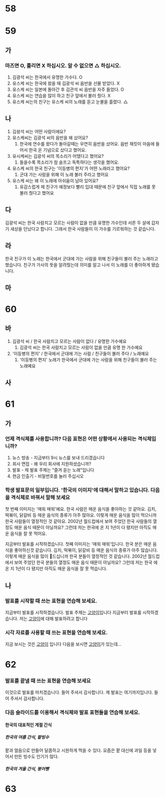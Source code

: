 # 58
# 59
## 가
### 마즈면 O, 틀리면 X 하십시오. 알 수 없으면 △ 하십시오.
1. 김광석 씨는 한국에서 유명한 가수다. O
2. 유스케 씨는 한국에 왔을 때 김광석 씨 음반을 선물 받았다. X
3. 유스케 씨는 일본에 돌아간 후 김관석 씨 음반을 자주 들었다. O
4. 유스케 씨는 연습을 많이 하고 친구 앞에서 불러 줬다. X
5. 유스케 씨는의 친구는 유스케 씨의 노래를 듣고 눈불을 흘렸다. △
## 나 
1. 김솽석 씨는 어떤 사람이에요?
2. 유스케씨는 김광석 씨의 음반을 왜 샀어요? 
	1. 한국에 연수를 왔다가 돌아갈때는 우연히 음반을 샀어요. 음반 재킷이 마음에 들어서 한국 온 기념으로 샀다고 했어요.
3. 유시케씨는 김광석 씨의 목소리가 어땠다고 했어요?
	1. 들을수록 목소리가 참 슬프고 독특하다는 생각을 했어요.
4. 유스케 씨의 한국 친구는 '이등병의 편지'가 어떤 노래라고 했어요?
	1. 군대 가는 사람을 위해 이 노래 불러 주라고 했어요
5. 유스케 씨는 왜 이 노래에 아쉬움이 남아 있어요?
	1. 유감스럽게 제 친구가 예정보다 빨리 입대 때문에 친구 앞에서 직접 노래를 못 불러 줬다고 했어요
## 다
김광석 씨는 한국 사람치고 모르는 사람이 없을 만큼 유명한 가수인데 서른 두 살에 갑자기 새상을 던났다고 합니다. 그래서 한국 사람들이 이 가수를 기르워하는 것 같습니다.
## 라
한국 친구가 이 노래는 한국에서 군대에 가는 사람을 위해 친구들이 불러 주는 노래라고 했습니다. 친구가 가사의 뜻을 알려줬는데 의미를 알고 나서 이 노래를 더 좋아하게 됐습니다.
## 마
# 60
## 바
1. 김광석 씨 / 한국 사람치고 모르는 사람이 없다 / 유명한 가수예요
	1. 김광석 씨는 한국 사람치고 모르는 사람이 없을 만큼 유명 한 가수예요
2. '이등병의 편지' / 한국에서 군대에 가는 사람 / 친구들이 불러 주다 / 노래예요
	1. '이등병의 편지' 노래가 한국에서 군대에 가는 사람을 위해 친구들이 불러 주는 노래예요
## 사

# 61
## 가
### 언제 격식체를 사용합니까? 다음 표현은 어떤 상황에서 사용되는 격식체입니까?
1. 뉴스 방송 - 지금부터 9시 뉴스를 보내 드리겠습니다
2. 회사 면접 - 왜 우리 회사에 지원하셨습니까?
3. 발표 - 제 발표 주제는 "즐겨 듣는 노래"입니다
4. 현금 인출기 - 비밀번호를 눌러 주십시오
### 학생 발표문의 일부입니다. '한국의 이미지'에 대해서 말하고 있습니다. 다음을 격식체로 바꿔서 말해 보세요
첫 번째 이미지는 '매워 매워'예요. 한국 사람은 매운 음식을 좋아하는 것 같아요. 김치, 떡볶이, 닭갈비 등 매운 음식의 종류가 아주 많아요. 이렇게 매운 음식을 많이 먹으니까 한국 사람들이 열정적인 것 같아요. 2002년 월드컵에서 보여 주었던 한국 사람들의 열정도 매운 음식 때문이 아닐까요? 그런데 저는 한국에 온 지 1년이 다 됐지만 아직도 매운 음식을 잘 못 먹어요.

지금부터 발표를 시작하겠습니다. 첫째 이미지는 '매워 매워'입니다. 한국 분은 매운 음식을 좋아하신것 같습니다. 김치, 떡볶이, 닭갈비 등 매운 음식의 종류가 아주 많습니다. 이렇게 매운 음식을 많이 드십니까 한국 분들이 열정적인 것 같습니다. 2002년 월드컵에서 보여 주었던 한국 분들의 열정도 매운 음식 때문이 아닐까요? 그런데 저는 한국 에 온 지 1년이 다 됐지만 아직도 매운 음식을 잘 못 먹습니다.
## 나
### 발표를 시작할 때 쓰는 표현을 연습해 보세요.
지금부터 발표를 시작하겠습니다. 발표 주제는 <u>고양이</u>입니다
지금부터 발표를 시작하겠습니다. 저는 <u>고양이</u>에 대해 발표하려고 합니다
### 시각 자료를 사용할 때 쓰는 표현을 연습해 보세요.
지금 보시는 것은 <u>고양이</u> 입니다
다음을 보시면 <u>고양이</u>가 있는데...
# 62
### 발표를 끝낼 때 쓰는 표현을 연습해 보세요
이것으로 발표를 마치겠습니다. 들어 주셔서 감사합니다. 제 발표는 여기까지입니다. 들어 주셔서 감사합니다.
### 다음 슬라이드를 이용해서 격식체와 발표 표현들을 연습해 보세요.
#### 한국의 대표적인 계절 간식
##### 한국의 여름 간식, 팥빙수
팥과 얼음으로 만들어 달콤하고 시원하게 먹을 수 있다. 요즘은 팥 대신에 과일 등을 넣어서 만든 빙수도 인기가 많다.
##### 한국의 겨울 간식, 붕어빵

# 63